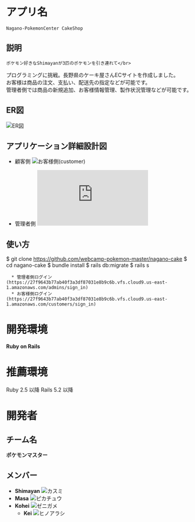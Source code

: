 # アプリ名
	Nagano-PokemonCenter CakeShop

 ## 説明
	ポケモン好きなShimayanが3匹のポケモンを引き連れて</br>
  プログラミングに挑戦。長野県のケーキ屋さんECサイトを作成しました。</br>
  お客様は商品の注文、支払い、配送先の指定などが可能です。</br>
  管理者側では商品の新規追加、お客様情報管理、製作状況管理などが可能です。

 ## ER図
  ![ER図](https://user-images.githubusercontent.com/79110505/116027710-8e6de400-a690-11eb-8dc1-7d6aeee5a30c.png)

 ## アプリケーション詳細設計図
  * 顧客側
  ![お客様側(customer)](https://user-images.githubusercontent.com/79110505/116029052-6cc22c00-a693-11eb-8da6-b30debbcdef2.PNG)

  * 管理者側
  ![管理者側(admin)](https://github.com/webcamp-pokemon-master/nagano-cake/files/6374296/2.pdf)

 ## 使い方

  $ git clone https://github.com/webcamp-pokemon-master/nagano-cake
	$ cd nagano-cake
	$ bundle install
	$ rails db:migrate
	$ rails s

	  * 管理者側ログイン(https://27f9643b77ab40f3a3df87031e8b9c6b.vfs.cloud9.us-east-1.amazonaws.com/admins/sign_in)
	  * お客様側ログイン(https://27f9643b77ab40f3a3df87031e8b9c6b.vfs.cloud9.us-east-1.amazonaws.com/customers/sign_in)


# 開発環境
  **Ruby on Rails**

# 推薦環境
  Ruby 2.5 以降 Rails 5.2 以降

# 開発者

  ## チーム名
  **ポケモンマスター**

  ## メンバー
  * **Shimayan**
  ![カスミ](https://user-images.githubusercontent.com/79110505/116030829-6afa6780-a697-11eb-8511-69e087ec38aa.png)
  * **Masa**
  ![ピカチュウ](https://user-images.githubusercontent.com/79110505/116030874-85344580-a697-11eb-9aa0-b4ff0b7a5a59.jpg)
  * **Kohei**
	![ゼニガメ](https://user-images.githubusercontent.com/79110505/116030978-c0367900-a697-11eb-86fd-504898d147d5.png)
	* **Kei**
	![ヒノアラシ](https://user-images.githubusercontent.com/79110505/116030848-76e62980-a697-11eb-88cc-52a569848742.jpg)